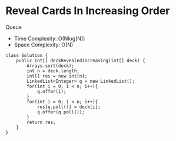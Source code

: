 # Reveal Cards In Increasing Order
Queue
* Time Complexity: O(Nlog(N))
* Space Complexity: O(N)
```
class Solution {
    public int[] deckRevealedIncreasing(int[] deck) {
        Arrays.sort(deck);
        int n = deck.length;
        int[] res = new int[n];
        LinkedList<Integer> q = new LinkedList();
        for(int i = 0; i < n; i++){
            q.offer(i);
        }
        for(int i = 0; i < n; i++){
            res[q.poll()] = deck[i];
            q.offer(q.poll());
        }
        return res;
    }
}
```
